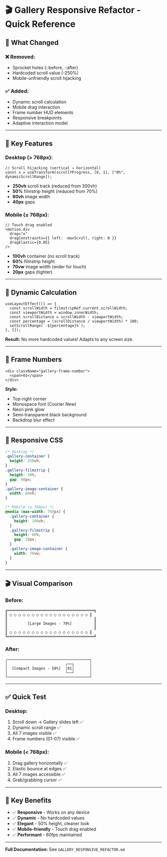 # 🎬 Gallery Responsive Refactor - Quick Reference

## 🎯 What Changed

### ❌ Removed:

- Sprocket holes (::before, ::after)
- Hardcoded scroll value (-250%)
- Mobile-unfriendly scroll hijacking

### ✅ Added:

- Dynamic scroll calculation
- Mobile drag interaction
- Frame number HUD elements
- Responsive breakpoints
- Adaptive interaction model

---

## 🔧 Key Features

### Desktop (> 768px):

```tsx
// Scroll hijacking (vertical → horizontal)
const x = useTransform(scrollYProgress, [0, 1], ["0%", dynamicScrollRange]);
```

- **250vh** scroll track (reduced from 300vh)
- **50%** filmstrip height (reduced from 70%)
- **60vh** image width
- **40px** gaps

### Mobile (≤ 768px):

```tsx
// Touch drag enabled
<motion.div
  drag="x"
  dragConstraints={{ left: -maxScroll, right: 0 }}
  dragElastic={0.05}
/>
```

- **100vh** container (no scroll track)
- **60%** filmstrip height
- **70vw** image width (wider for touch)
- **20px** gaps (tighter)

---

## 🧮 Dynamic Calculation

```tsx
useLayoutEffect(() => {
  const scrollWidth = filmstripRef.current.scrollWidth;
  const viewportWidth = window.innerWidth;
  const scrollDistance = scrollWidth - viewportWidth;
  const percentage = (scrollDistance / viewportWidth) * 100;
  setScrollRange(`-${percentage}%`);
}, []);
```

**Result:** No more hardcoded values! Adapts to any screen size.

---

## 🎨 Frame Numbers

```tsx
<div className="gallery-frame-number">
  <span>01</span>
</div>
```

**Style:**

- Top-right corner
- Monospace font (Courier New)
- Neon pink glow
- Semi-transparent black background
- Backdrop blur effect

---

## 📱 Responsive CSS

```css
/* Desktop */
.gallery-container {
  height: 250vh;
}
.gallery-filmstrip {
  height: 50%;
  gap: 40px;
}
.gallery-image-container {
  width: 60vh;
}

/* Mobile (≤ 768px) */
@media (max-width: 768px) {
  .gallery-container {
    height: 100vh;
  }
  .gallery-filmstrip {
    height: 60%;
    gap: 20px;
  }
  .gallery-image-container {
    width: 70vw;
  }
}
```

---

## 🎬 Visual Comparison

### Before:

```
╔═══════════════════════════════════════╗
║ ○ ○ ○ ○ ○ ○ ○ ○ ○ ○ ○ ○ ○ ○ ○ ○ ○ ○ ║
║                                       ║
║         [Large Images - 70%]          ║
║                                       ║
║ ○ ○ ○ ○ ○ ○ ○ ○ ○ ○ ○ ○ ○ ○ ○ ○ ○ ○ ║
╚═══════════════════════════════════════╝
```

### After:

```
┌─────────────────────────────────────┐
│                          ┌──┐       │
│  [Compact Images - 50%]  │01│       │
│                          └──┘       │
└─────────────────────────────────────┘
```

---

## ✅ Quick Test

### Desktop:

1. Scroll down → Gallery slides left ✅
2. Dynamic scroll range ✅
3. All 7 images visible ✅
4. Frame numbers (01-07) visible ✅

### Mobile (< 768px):

1. Drag gallery horizontally ✅
2. Elastic bounce at edges ✅
3. All 7 images accessible ✅
4. Grab/grabbing cursor ✅

---

## 🎯 Key Benefits

- ✅ **Responsive** - Works on any device
- ✅ **Dynamic** - No hardcoded values
- ✅ **Elegant** - 50% height, cleaner look
- ✅ **Mobile-friendly** - Touch drag enabled
- ✅ **Performant** - 60fps maintained

---

**Full Documentation:** See `GALLERY_RESPONSIVE_REFACTOR.md`
